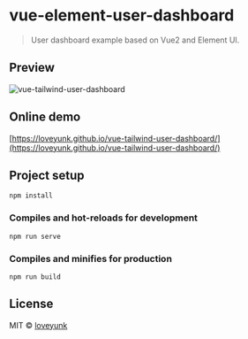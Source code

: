 # vue-element-user-dashboard

> User dashboard example based on Vue2 and Element UI.

## Preview

![vue-tailwind-user-dashboard](https://user-images.githubusercontent.com/15713020/80789352-4f609c00-8bbe-11ea-97b9-26475b1775e2.png)

## Online demo

[https://loveyunk.github.io/vue-tailwind-user-dashboard/](https://loveyunk.github.io/vue-tailwind-user-dashboard/)

## Project setup

```shell
npm install
```

### Compiles and hot-reloads for development

```shell
npm run serve
```

### Compiles and minifies for production

```shell
npm run build
```

## License

MIT © [loveyunk](https://github.com/loveyunk)
